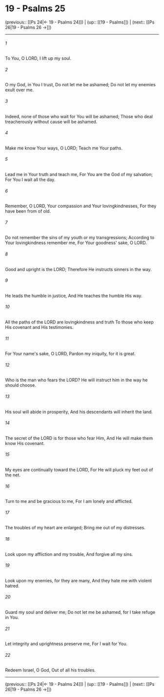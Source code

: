 # 19 - Psalms 25

(previous:: [[Ps 24|← 19 - Psalms 24]]) | (up:: [[19 - Psalms]]) | (next:: [[Ps 26|19 - Psalms 26 →]])

***


###### 1 
To You, O LORD, I lift up my soul. 

###### 2 
O my God, in You I trust, Do not let me be ashamed; Do not let my enemies exult over me. 

###### 3 
Indeed, none of those who wait for You will be ashamed; Those who deal treacherously without cause will be ashamed. 

###### 4 
Make me know Your ways, O LORD; Teach me Your paths. 

###### 5 
Lead me in Your truth and teach me, For You are the God of my salvation; For You I wait all the day. 

###### 6 
Remember, O LORD, Your compassion and Your lovingkindnesses, For they have been from of old. 

###### 7 
Do not remember the sins of my youth or my transgressions; According to Your lovingkindness remember me, For Your goodness' sake, O LORD. 

###### 8 
Good and upright is the LORD; Therefore He instructs sinners in the way. 

###### 9 
He leads the humble in justice, And He teaches the humble His way. 

###### 10 
All the paths of the LORD are lovingkindness and truth To those who keep His covenant and His testimonies. 

###### 11 
For Your name's sake, O LORD, Pardon my iniquity, for it is great. 

###### 12 
Who is the man who fears the LORD? He will instruct him in the way he should choose. 

###### 13 
His soul will abide in prosperity, And his descendants will inherit the land. 

###### 14 
The secret of the LORD is for those who fear Him, And He will make them know His covenant. 

###### 15 
My eyes are continually toward the LORD, For He will pluck my feet out of the net. 

###### 16 
Turn to me and be gracious to me, For I am lonely and afflicted. 

###### 17 
The troubles of my heart are enlarged; Bring me out of my distresses. 

###### 18 
Look upon my affliction and my trouble, And forgive all my sins. 

###### 19 
Look upon my enemies, for they are many, And they hate me with violent hatred. 

###### 20 
Guard my soul and deliver me; Do not let me be ashamed, for I take refuge in You. 

###### 21 
Let integrity and uprightness preserve me, For I wait for You. 

###### 22 
Redeem Israel, O God, Out of all his troubles.

***

(previous:: [[Ps 24|← 19 - Psalms 24]]) | (up:: [[19 - Psalms]]) | (next:: [[Ps 26|19 - Psalms 26 →]])
